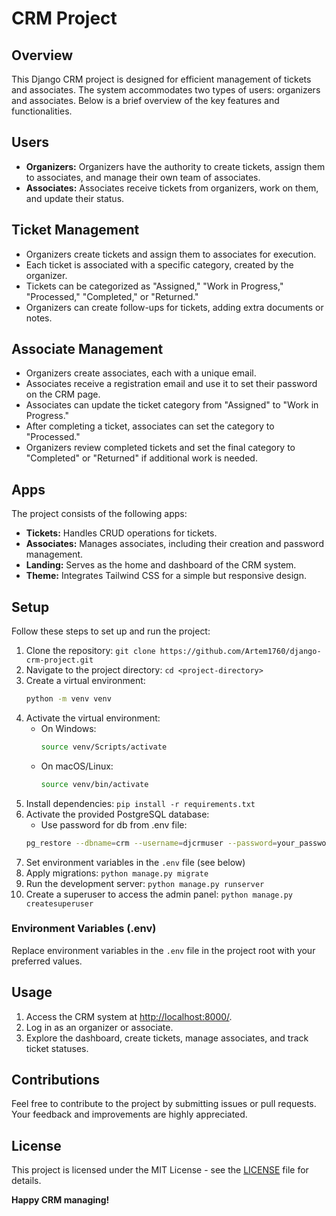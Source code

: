 # CRM Project

## Overview
This Django CRM project is designed for efficient management of tickets and associates. The system accommodates two types of users: organizers and associates. Below is a brief overview of the key features and functionalities.

## Users
- **Organizers:** Organizers have the authority to create tickets, assign them to associates, and manage their own team of associates.
- **Associates:** Associates receive tickets from organizers, work on them, and update their status.

## Ticket Management
- Organizers create tickets and assign them to associates for execution.
- Each ticket is associated with a specific category, created by the organizer.
- Tickets can be categorized as "Assigned," "Work in Progress," "Processed," "Completed," or "Returned."
- Organizers can create follow-ups for tickets, adding extra documents or notes.

## Associate Management
- Organizers create associates, each with a unique email.
- Associates receive a registration email and use it to set their password on the CRM page.
- Associates can update the ticket category from "Assigned" to "Work in Progress."
- After completing a ticket, associates can set the category to "Processed."
- Organizers review completed tickets and set the final category to "Completed" or "Returned" if additional work is needed.

## Apps
The project consists of the following apps:
- **Tickets:** Handles CRUD operations for tickets.
- **Associates:** Manages associates, including their creation and password management.
- **Landing:** Serves as the home and dashboard of the CRM system.
- **Theme:** Integrates Tailwind CSS for a simple but responsive design.

## Setup
Follow these steps to set up and run the project:
1. Clone the repository: `git clone https://github.com/Artem1760/django-crm-project.git`
2. Navigate to the project directory: `cd <project-directory>`
3. Create a virtual environment:
    ```bash
    python -m venv venv
    ```
4. Activate the virtual environment:
    - On Windows:
        ```bash
        source venv/Scripts/activate
        ```
    - On macOS/Linux:
        ```bash
        source venv/bin/activate
        ```
5. Install dependencies: `pip install -r requirements.txt`
6. Activate the provided PostgreSQL database:
    - Use password for db from .env file:    
    ```bash
    pg_restore --dbname=crm --username=djcrmuser --password=your_password ./crm_db.sql
    ```  
7. Set environment variables in the `.env` file (see below)
8. Apply migrations: `python manage.py migrate`
9. Run the development server: `python manage.py runserver`
10. Create a superuser to access the admin panel: `python manage.py createsuperuser`

### Environment Variables (.env)
Replace environment variables in the `.env` file in the project root with your preferred values.

## Usage
1. Access the CRM system at [http://localhost:8000/](http://localhost:8000/).
2. Log in as an organizer or associate.
3. Explore the dashboard, create tickets, manage associates, and track ticket statuses.

## Contributions
Feel free to contribute to the project by submitting issues or pull requests. Your feedback and improvements are highly appreciated.

## License
This project is licensed under the MIT License - see the [LICENSE](LICENSE) file for details.

**Happy CRM managing!**
